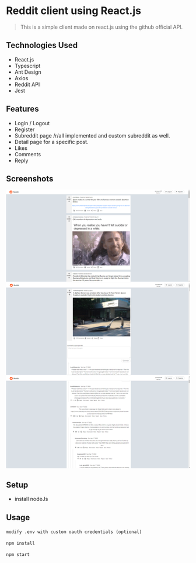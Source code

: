 # Reddit client using React.js
> This is a simple client made on react.js using the github official API.


## Technologies Used
- React.js
- Typescript
- Ant Design
- Axios
- Reddit API
- Jest


## Features
- Login / Logout
- Register
- Subreddit page /r/all implemented and custom subreddit as well.
- Detail page for a specific post.
- Likes
- Comments
- Reply


## Screenshots
![Example screenshot](./assests/screenshot_1.png)
![Example screenshot](./assests/screenshot_2.png)
![Example screenshot](./assests/screenshot_3.png)
<!-- If you have screenshots you'd like to share, include them here. -->


## Setup
- install nodeJs

## Usage
`modify .env with custom oauth credentials (optional)`

`npm install`

`npm start`
